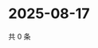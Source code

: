 # 2025-08-17

共 0 条

<!-- BEGIN ZHIHUQUESTIONS -->
<!-- 最后更新时间 Sun Aug 17 2025 11:19:48 GMT+0800 (China Standard Time) -->

<!-- END ZHIHUQUESTIONS -->
